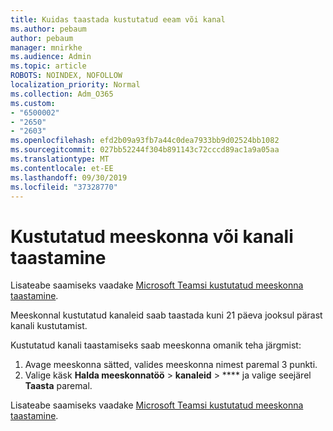 ```yaml
---
title: Kuidas taastada kustutatud eeam või kanal
ms.author: pebaum
author: pebaum
manager: mnirkhe
ms.audience: Admin
ms.topic: article
ROBOTS: NOINDEX, NOFOLLOW
localization_priority: Normal
ms.collection: Adm_O365
ms.custom:
- "6500002"
- "2650"
- "2603"
ms.openlocfilehash: efd2b09a93fb7a44c0dea7933bb9d02524bb1082
ms.sourcegitcommit: 027bb52244f304b891143c72cccd89ac1a9a05aa
ms.translationtype: MT
ms.contentlocale: et-EE
ms.lasthandoff: 09/30/2019
ms.locfileid: "37328770"
---
```

# <a name="how-to-restore-a-deleted-team-or-channel"></a>Kustutatud meeskonna või kanali taastamine

Lisateabe saamiseks vaadake [Microsoft Teamsi kustutatud meeskonna taastamine](https://blogs.technet.microsoft.com/skypehybridguy/2017/07/23/restoring-a-deleted-team-in-microsoft-teams).

Meeskonnal kustutatud kanaleid saab taastada kuni 21 päeva jooksul pärast kanali kustutamist.

Kustutatud kanali taastamiseks saab meeskonna omanik teha järgmist:

1. Avage meeskonna sätted, valides meeskonna nimest paremal 3 punkti.
2. Valige käsk **Halda meeskonnatöö** > **kanaleid** > **** ja valige seejärel **Taasta** paremal.

Lisateabe saamiseks vaadake [Microsoft Teamsi kustutatud meeskonna taastamine](https://blogs.technet.microsoft.com/skypehybridguy/2017/07/23/restoring-a-deleted-team-in-microsoft-teams).